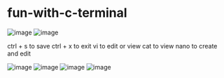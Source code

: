 # fun-with-c-terminal

![image](https://user-images.githubusercontent.com/80549753/221778817-c361527e-b7d5-4782-9c8c-47502936fd01.png)
![image](https://user-images.githubusercontent.com/80549753/221779531-9f745e28-ca3d-4c40-ba6c-7a503806a087.png)

ctrl + s to save
ctrl + x to exit
vi to edit or view
cat to view
nano to create and edit

![image](https://user-images.githubusercontent.com/80549753/221780413-7e4b1577-b785-437f-acc7-9bfd2d98b39a.png)
![image](https://user-images.githubusercontent.com/80549753/221780689-a1535f1b-a7b3-43bc-bf62-dfdf8b2ba9b3.png)
![image](https://user-images.githubusercontent.com/80549753/221781653-2ddbfb46-ce02-40a9-9c8f-002ad6166a7c.png)
![image](https://user-images.githubusercontent.com/80549753/221782430-4a9bee7d-b056-4543-9d1a-ab17a6b9c3b4.png)
